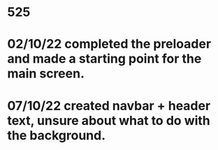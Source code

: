 # 525
# 02/10/22 completed the preloader and made a starting point for the main screen.
# 07/10/22 created navbar + header text, unsure about what to do with the background.
